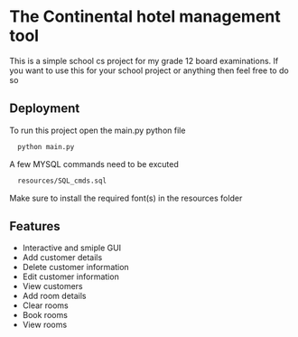 
# The Continental hotel management tool

This is a simple school cs project for my grade 12 board examinations.
If you want to use this for your school project or anything then feel free to do so


## Deployment

To run this project open the main.py python file

```bash
  python main.py
```

A few MYSQL commands need to be excuted 

```bash
  resources/SQL_cmds.sql
  ```
Make sure to install the required font(s) in the resources folder




## Features

- Interactive and smiple GUI
- Add customer details
- Delete customer information
- Edit customer information
- View customers
- Add room details
- Clear rooms
- Book rooms 
- View rooms
